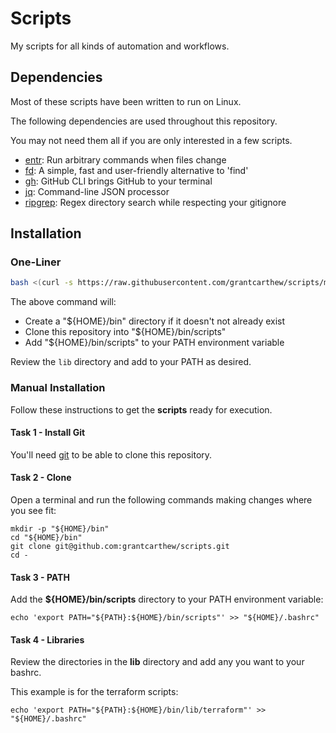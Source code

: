 # Scripts

My scripts for all kinds of automation and workflows.

## Dependencies

Most of these scripts have been written to run on Linux.

The following dependencies are used throughout this repository.

You may not need them all if you are only interested in a few scripts.

- [entr](https://github.com/eradman/entr): Run arbitrary commands when files change
- [fd](https://github.com/sharkdp/fd): A simple, fast and user-friendly alternative to 'find'
- [gh](https://cli.github.com/): GitHub CLI brings GitHub to your terminal
- [jq](https://github.com/jqlang/jq): Command-line JSON processor
- [ripgrep](https://github.com/BurntSushi/ripgrep): Regex directory search while respecting your gitignore

## Installation

### One-Liner

```bash
bash <(curl -s https://raw.githubusercontent.com/grantcarthew/scripts/main/install-scripts)
```

The above command will:

- Create a "${HOME}/bin" directory if it doesn't not already exist
- Clone this repository into "${HOME}/bin/scripts"
- Add "${HOME}/bin/scripts" to your PATH environment variable

Review the `lib` directory and add to your PATH as desired.

### Manual Installation

Follow these instructions to get the **scripts** ready for execution.

#### Task 1 - Install Git

You'll need [git](https://git-scm.com/docs/git-checkout) to be able to clone this repository.

#### Task 2 - Clone

Open a terminal and run the following commands making changes where you see fit:

```shell
mkdir -p "${HOME}/bin"
cd "${HOME}/bin"
git clone git@github.com:grantcarthew/scripts.git
cd -
```

#### Task 3 - PATH

Add the **${HOME}/bin/scripts** directory to your PATH environment variable:

```shell
echo 'export PATH="${PATH}:${HOME}/bin/scripts"' >> "${HOME}/.bashrc"
```

#### Task 4 - Libraries

Review the directories in the **lib** directory and add any you want to your bashrc.

This example is for the terraform scripts:

```shell
echo 'export PATH="${PATH}:${HOME}/bin/lib/terraform"' >> "${HOME}/.bashrc"
```
